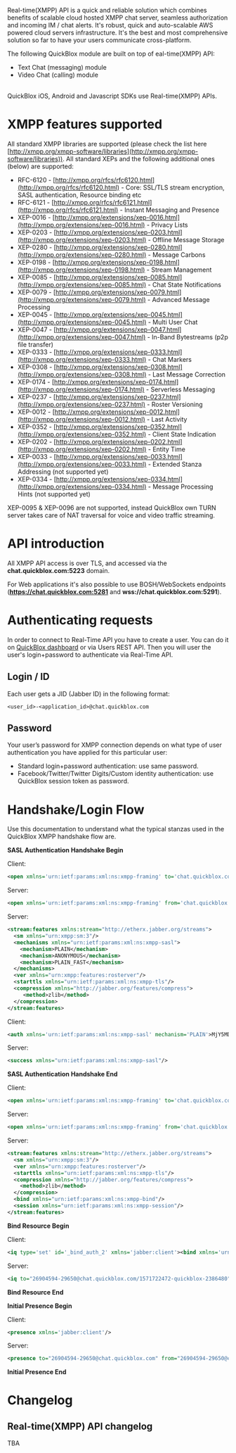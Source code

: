 Real-time(XMPP) API is a quick and reliable solution which combines benefits of scalable cloud hosted XMPP chat server, seamless authorization and incoming IM / chat alerts. It's robust, quick and auto-scalable AWS powered cloud servers infrastructure. It's the best and most comprehensive solution so far to have your users communicate cross-platform. 

The following QuickBlox module are built on top of eal-time(XMPP) API:

* Text Chat (messaging) module
* Video Chat (calling) module

<br>
QuickBlox iOS, Android and Javascript SDKs use Real-time(XMPP) APIs.

<span id="XMPP_features_supported" class="on_page_navigation"></span>
# XMPP features supported
All standard XMPP libraries are supported (please check the list here [http://xmpp.org/xmpp-software/libraries](http://xmpp.org/xmpp-software/libraries)). All standard XEPs and the following additional ones (below) are supported: 

* RFC-6120 - [http://xmpp.org/rfcs/rfc6120.html](http://xmpp.org/rfcs/rfc6120.html) - Core: SSL/TLS stream encryption, SASL authentication, Resource binding etc
* RFC-6121 - [http://xmpp.org/rfcs/rfc6121.html](http://xmpp.org/rfcs/rfc6121.html) - Instant Messaging and Presence
* XEP-0016 - [http://xmpp.org/extensions/xep-0016.html](http://xmpp.org/extensions/xep-0016.html) - Privacy Lists
* XEP-0203 - [http://xmpp.org/extensions/xep-0203.html](http://xmpp.org/extensions/xep-0203.html) - Offline Message Storage
* XEP-0280 - [http://xmpp.org/extensions/xep-0280.html](http://xmpp.org/extensions/xep-0280.html) - Message Carbons
* XEP-0198 - [http://xmpp.org/extensions/xep-0198.html](http://xmpp.org/extensions/xep-0198.html) - Stream Management
* XEP-0085 - [http://xmpp.org/extensions/xep-0085.html](http://xmpp.org/extensions/xep-0085.html) - Chat State Notifications
* XEP-0079 - [http://xmpp.org/extensions/xep-0079.html](http://xmpp.org/extensions/xep-0079.html) - Advanced Message Processing
* XEP-0045 - [http://xmpp.org/extensions/xep-0045.html](http://xmpp.org/extensions/xep-0045.html) - Multi User Chat
* XEP-0047 - [http://xmpp.org/extensions/xep-0047.html](http://xmpp.org/extensions/xep-0047.html) - In-Band Bytestreams (p2p file transfer)
* XEP-0333 - [http://xmpp.org/extensions/xep-0333.html](http://xmpp.org/extensions/xep-0333.html) - Chat Markers
* XEP-0308 - [http://xmpp.org/extensions/xep-0308.html](http://xmpp.org/extensions/xep-0308.html) - Last Message Correction
* XEP-0174 - [http://xmpp.org/extensions/xep-0174.html](http://xmpp.org/extensions/xep-0174.html) - Serverless Messaging
* XEP-0237 - [http://xmpp.org/extensions/xep-0237.html](http://xmpp.org/extensions/xep-0237.html) - Roster Versioning
* XEP-0012 - [http://xmpp.org/extensions/xep-0012.html](http://xmpp.org/extensions/xep-0012.html) - Last Activity
* XEP-0352 - [http://xmpp.org/extensions/xep-0352.html](http://xmpp.org/extensions/xep-0352.html) - Client State Indication
* XEP-0202 - [http://xmpp.org/extensions/xep-0202.html](http://xmpp.org/extensions/xep-0202.html) - Entity Time
* XEP-0033 - [http://xmpp.org/extensions/xep-0033.html](http://xmpp.org/extensions/xep-0033.html) - Extended Stanza Addressing (not supported yet)
* XEP-0334 - [http://xmpp.org/extensions/xep-0334.html](http://xmpp.org/extensions/xep-0334.html) - Message Processing Hints (not supported yet)

XEP-0095 & XEP-0096 are not supported, instead QuickBlox own TURN server takes care of NAT traversal for voice and video traffic streaming. 

<span id="API_introduction" class="on_page_navigation"></span>
# API introduction
All XMPP API access is over TLS, and accessed via the **chat.quickblox.com:5223** domain. 

For Web applications it's also possible to use BOSH/WebSockets endpoints (**https://chat.quickblox.com:5281** and **wss://chat.quickblox.com:5291**).

<span id="Authenticating_requests" class="on_page_navigation"></span>
# Authenticating requests
In order to connect to Real-Time API you have to create a user. You can do it on [QuickBlox dashboard](https://admin.quickblox.com) or via Users REST API. Then you will user the user's login+password to authenticate via Real-Time API.

## Login / ID
Each user gets a JID (Jabber ID) in the following format:  
```
<user_id>-<application_id>@chat.quickblox.com 
```

## Password
Your user’s password for XMPP connection depends on what type of user authentication you have applied for this particular user:

* Standard login+password authentication: use same password.
* Facebook/Twitter/Twitter Digits/Custom identity authentication: use QuickBlox session token as password.

<span id="Login_flow" class="on_page_navigation"></span>
# Handshake/Login Flow
Use this documentation to understand what the typical stanzas used in the QuickBlox XMPP handshake flow are.

**SASL Authentication Handshake Begin**

Client:

```xml
<open xmlns='urn:ietf:params:xml:ns:xmpp-framing' to='chat.quickblox.com' version='1.0'/>
```
Server:

```xml
<open xmlns='urn:ietf:params:xml:ns:xmpp-framing' from='chat.quickblox.com' id='e4b1d1be-45a9-4d1a-aea1-a5d17de4ecae' version='1.0' xml:lang='en' />
```
Server:

```xml
<stream:features xmlns:stream="http://etherx.jabber.org/streams">
  <sm xmlns="urn:xmpp:sm:3"/>
  <mechanisms xmlns="urn:ietf:params:xml:ns:xmpp-sasl">
    <mechanism>PLAIN</mechanism>
    <mechanism>ANONYMOUS</mechanism>
    <mechanism>PLAIN_FAST</mechanism>
  </mechanisms>
  <ver xmlns="urn:xmpp:features:rosterver"/>
  <starttls xmlns="urn:ietf:params:xml:ns:xmpp-tls"/>
  <compression xmlns="http://jabber.org/features/compress">
  	 <method>zlib</method>
  </compression>
</stream:features>
```

Client:

```xml
<auth xmlns='urn:ietf:params:xml:ns:xmpp-sasl' mechanism='PLAIN'>MjY5MDQ1OTQtMjk2NTBAY2hhdC5xdWlja2Jsb3guY29tADI2OTA0NTk0LTI5NjUwAGpzX2phc21pbmUyMjI=</auth>
```

Server:

```xml
<success xmlns="urn:ietf:params:xml:ns:xmpp-sasl"/>
```

**SASL Authentication Handshake End**

Client:

```xml
<open xmlns='urn:ietf:params:xml:ns:xmpp-framing' to='chat.quickblox.com' version='1.0'/>
```

Server:

```xml
<open xmlns='urn:ietf:params:xml:ns:xmpp-framing' from='chat.quickblox.com' id='e4b1d1be-45a9-4d1a-aea1-a5d17de4ecae' version='1.0' xml:lang='en' />
```

Server:

```xml
<stream:features xmlns:stream="http://etherx.jabber.org/streams">
  <sm xmlns="urn:xmpp:sm:3"/>
  <ver xmlns="urn:xmpp:features:rosterver"/>
  <starttls xmlns="urn:ietf:params:xml:ns:xmpp-tls"/>
  <compression xmlns="http://jabber.org/features/compress">
    <method>zlib</method>
  </compression>
  <bind xmlns="urn:ietf:params:xml:ns:xmpp-bind"/>
  <session xmlns="urn:ietf:params:xml:ns:xmpp-session"/>
</stream:features>
```

**Bind Resource Begin**

Client:

```xml
<iq type='set' id='_bind_auth_2' xmlns='jabber:client'><bind xmlns='urn:ietf:params:xml:ns:xmpp-bind'/></iq>
```

Server:

```xml
<iq to="26904594-29650@chat.quickblox.com/1571722472-quickblox-2386480" xmlns="jabber:client" type="result" id="_bind_auth_2"><bind xmlns="urn:ietf:params:xml:ns:xmpp-bind"><jid>26904594-29650@chat.quickblox.com/1571722472-quickblox-2386480</jid></bind></iq>
```

**Bind Resource End**

**Initial Presence Begin**

Client:

```xml
<presence xmlns='jabber:client'/>
```

Server:

```xml
<presence to="26904594-29650@chat.quickblox.com" from="26904594-29650@chat.quickblox.com/1571722472-quickblox-2386480" xmlns="jabber:client"/>
```

**Initial Presence End**

<span id="Changelog" class="on_page_navigation"></span>
# Changelog

## Real-time(XMPP) API changelog
TBA
